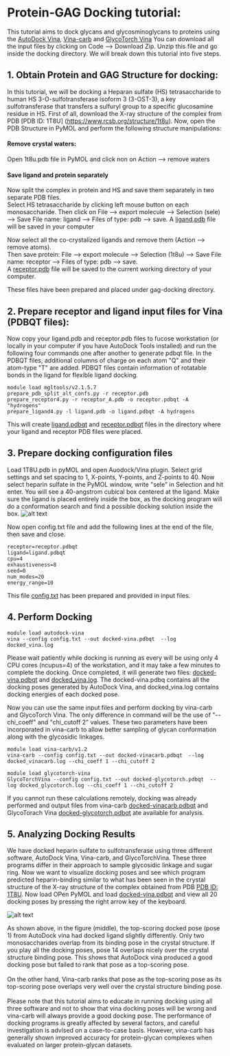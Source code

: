 # Protein-GAG Docking tutorial:
This tutorial aims to dock glycans and glycosminoglycans to proteins using the [AutoDock Vina](https://vina.scripps.edu), [Vina-carb](https://pubs.acs.org/doi/10.1021/acs.jctc.5b00834) and [GlycoTorch Vina](https://pubs.acs.org/doi/10.1021/acs.jcim.0c00373)
You can download all the input files by clicking on Code --> Download Zip. Unzip this file and go inside the docking directory. 
We will break down this tutorial into five steps.

## 1. Obtain Protein and GAG Structure for docking: 
In this tutorial, we will be docking a Heparan sulfate (HS) tetrasaccharide to human HS 3-O-sulfotransferase isoform 3 (3-OST-3), a key sulfotransferase that transfers a sulfuryl group to a specific glucosamine residue in HS. First of all, download the X-ray structure of the complex from PDB [PDB ID: 1T8U] (https://www.rcsb.org/structure/1t8u). Now, open the PDB Structure in PyMOL and perform the following structure manipulations:
#### Remove crystal waters: 
Open 1t8u.pdb file in PyMOL and click non on Action --> remove waters
#### Save ligand and protein separately
Now split the complex in protein and HS and save them separately in two separate PDB files. \
Select HS tetrasaccharide by clicking left mouse button on each monosaccharide. Then click on File --> export molecule --> Selection (sele) --> Save File name: ligand --> Files of type: pdb --> save. A [ligand.pdb](https://github.com/glycodynamics/gag-docking/blob/main/receptor_A.pdb) file will be saved in your computer 

Now select all the co-crystalized ligands and remove them (Action --> remove atoms). \
Then save protein: File --> export molecule --> Selection (1t8u) --> Save File name: receptor --> Files of type: pdb --> save. \
A [receptor.pdb](https://github.com/glycodynamics/gag-docking/blob/main/receptor.pdb) file will be saved to the current working directory of your computer.

These files have been prepared and placed under gag-docking directory. 

## 2. Prepare receptor and ligand input files for Vina (PDBQT files):
Now copy your ligand.pdb and receptor.pdb files to fucose workstation (or locally in your computer if you have AutoDock Tools installed) and run the following four commands one after another to generate pdbqt file. In the PDBQT files, additional columns of charge on each atom "Q"  and their atom-type "T" are added. PDBQT files contain information of rotatable bonds in the ligand for flexible ligand docking. 
```
module load mgltools/v2.1.5.7 
prepare_pdb_split_alt_confs.py -r receptor.pdb 
prepare_receptor4.py -r receptor_A.pdb -o receptor.pdbqt -A "hydrogens"
prepare_ligand4.py -l ligand.pdb -o ligand.pdbqt -A hydrogens
```
This will create [ligand.pdbqt](https://github.com/glycodynamics/gag-docking/blob/main/ligand.pdbqt) and [receptor.pdbqt](https://github.com/glycodynamics/gag-docking/blob/main/receptor.pdbqt) files in the directory where your ligand and receptor PDB files were placed. 

## 3. Prepare docking configuration files
Load 1T8U.pdb in pyMOL and open Auodock/Vina plugin. Select grid settings and set spacing to 1, X-points, Y-points, and Z-points to 40. Now select heparin sulfate in the PyMOL window, write "sele" in Selection and hit enter. You will see a 40-angstrom cubical box centered at the ligand. Make sure the ligand is placed entirely inside the box, as the docking program will do a conformation search and find a possible docking solution inside the box. 
![alt text](https://github.com/glycodynamics/gag-docking/blob/main/images/Screenshot%20from%202021-12-13%2015-40-31.png)

Now open config.txt file and add the following lines at the end of the file, then save and close. 
```
receptor=receptor.pdbqt
ligand=ligand.pdbqt 
cpu=4 
exhaustiveness=8
seed=0 
num_modes=20
energy_range=10
```
This file [config.txt](https://github.com/glycodynamics/gag-docking/blob/main/config.txt) has been prepared and provided in input files.

## 4. Perform Docking
```
module load autodock-vina
vina --config config.txt --out docked-vina.pdbqt  --log docked_vina.log
```
Please wait patiently while docking is running as every will be using only 4 CPU cores (ncupus=4) of the workstation, and it may take a few minutes to complete the docking. Once completed, it will generate two files: [docked-vina.pdbqt](https://github.com/glycodynamics/gag-docking/blob/main/docked-vina.pdbqt) and [docked_vina.log](https://github.com/glycodynamics/gag-docking/blob/main/docked_vina.log). The docked-vina.pdbq contains all the docking poses generated by AutoDock Vina, and docked_vina.log contains docking energies of each docked pose. 

Now you can use the same input files and perform docking by vina-carb and GlycoTorch Vina. The only difference in command will be the use of "--chi_coeff" and "chi_cutoff 2" values. These two parameters have been incorporated in vina-carb to allow better sampling of glycan conformation along with the glycosidic linkages.

```
module load vina-carb/v1.2
vina-carb --config config.txt --out docked-vinacarb.pdbqt  --log docked_vinacarb.log --chi_coeff 1 --chi_cutoff 2

module load glycotorch-vina
GlycoTorchVina --config config.txt --out docked-glycotorch.pdbqt  --log docked_glycotorch.log --chi_coeff 1 --chi_cutoff 2
```
If you cannot run these calculations remotely, docking was already performed and output files from vina-carb [docked-vinacarb.pdbqt](https://github.com/glycodynamics/gag-docking/blob/main/docked-vinacarb.pdbqt) and GlycoTorach Vina [docked-glycotorch.pdbqt](https://github.com/glycodynamics/gag-docking/blob/main/docked-glycotorch.pdbqt) ate available for analysis. 


## 5. Analyzing Docking Results
We have docked heparin sulfate to sulfotransferase using three different software, AutoDock Vina, Vina-carb, and GlycoTorchVina. These three programs differ in their approach to sample glycosidic linkage and sugar ring. Now we want to visualize docking poses and see which program predicted heparin-binding similar to what has been seen in the crystal structure of the X-ray structure of the complex obtained from PDB [PDB ID: 1T8U](https://www.rcsb.org/structure/1t8u). Now load 
OPen PyMOL and load [docked-vina.pdbqt](https://github.com/glycodynamics/gag-docking/blob/main/docked-vina.pdbqt) and view all 20 docking poses by pressing the right arrow key of the keyboard. 

![alt text](https://github.com/glycodynamics/gag-docking/blob/main/images/docked_ligands.png)

As shown above, in the figure (middle), the top-scoring docked pose (pose 1) from AutoDock vina had docked ligand slightly differently. Only two monosaccharides overlap from its binding pose in the crystal structure. If you play all the docking poses, pose 14 overlaps nicely over the crystal structure binding pose. This shows that AutoDock vina produced a good docking pose but failed to rank that pose as a top-scoring pose. \
\
On the other hand, Vina-carb ranks that pose as the top-scoring pose as its top-scoring pose overlaps very well over the crystal structure binding pose.\
\
Please note that this tutorial aims to educate in running docking using all three software and not to show that vina docking poses will be wrong and vina-carb will always provide a good docking pose. The performance of docking programs is greatly affected by several factors, and careful investigation is advised on a case-to-case basis. However, vina-carb has generally shown improved accuracy for protein-glycan complexes when evaluated on larger protein-glycan datasets.  
